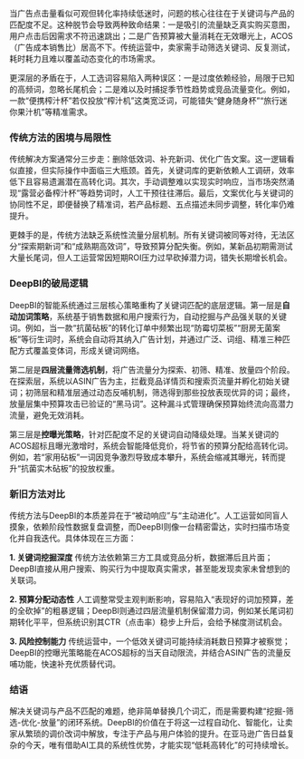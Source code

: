 当广告点击量看似可观但转化率持续低迷时，问题的核心往往在于关键词与产品的匹配度不足。这种脱节会导致两种致命结果：一是吸引的流量缺乏真实购买意图，用户点击后因需求不符迅速跳出；二是广告预算被大量消耗在无效曝光上，ACOS（广告成本销售比）居高不下。传统运营中，卖家需手动筛选关键词、反复测试，耗时耗力且难以覆盖动态变化的市场需求。

更深层的矛盾在于，人工选词容易陷入两种误区：一是过度依赖经验，局限于已知的高频词，忽略长尾机会；二是难以及时捕捉季节性趋势或竞品流量变化。例如，一款“便携榨汁杯”若仅投放“榨汁机”这类宽泛词，可能错失“健身随身杯”“旅行迷你果汁机”等精准需求。

### **传统方法的困境与局限性**

传统解决方案通常分三步走：删除低效词、补充新词、优化广告文案。这一逻辑看似直接，但实际操作中面临三大瓶颈。首先，关键词库的更新依赖人工调研，效率低下且容易遗漏潜在高转化词。其次，手动调整难以实现实时响应，当市场突然涌现“露营必备榨汁杯”等趋势词时，人工干预往往滞后。最后，文案优化与关键词的协同性不足，即便替换了精准词，若产品标题、五点描述未同步调整，转化率仍难提升。

更棘手的是，传统方法缺乏系统性流量分层机制。所有关键词被同等对待，无法区分“探索期新词”和“成熟期高效词”，导致预算分配失衡。例如，某新品初期需测试大量长尾词，但人工运营常因短期ROI压力过早砍掉潜力词，错失长期增长机会。

### **DeepBI的破局逻辑**

DeepBI的智能系统通过三层核心策略重构了关键词匹配的底层逻辑。第一层是**自动加词策略**，系统基于销售数据和用户搜索行为，自动挖掘与产品强关联的关键词。例如，当一款“抗菌砧板”的转化订单中频繁出现“防霉切菜板”“厨房无菌案板”等衍生词时，系统会自动将其纳入广告计划，并通过广泛、词组、精准三种匹配方式覆盖变体词，形成关键词网络。

第二层是**四层流量筛选机制**，将广告流量分为探索、初筛、精准、放量四个阶段。在探索层，系统以ASIN广告为主，拦截竞品详情页和搜索页流量并孵化初始关键词；初筛层和精准层通过动态反哺机制，筛选得到那些投放表现优异的词；最终，放量层集中预算攻击已验证的“黑马词”。这种漏斗式管理确保预算始终流向高潜力流量，避免无效消耗。

第三层是**控曝光策略**，针对匹配度不足的关键词自动降级处理。当某关键词的ACOS超标且曝光激增时，系统会智能降低竞价，将节省的预算分配给高转化词。例如，若“家用砧板”一词因竞争激烈导致成本攀升，系统会缩减其曝光，转而提升“抗菌实木砧板”的投放权重。

### **新旧方法对比**

传统方法与DeepBI的本质差异在于“被动响应”与“主动进化”。人工运营如同盲人摸象，依赖阶段性数据复盘调整，而DeepBI则像一台精密雷达，实时扫描市场变化并自我迭代。具体体现在三方面：

**1. 关键词挖掘深度** 传统方法依赖第三方工具或竞品分析，数据滞后且片面；DeepBI直接从用户搜索、购买行为中提取真实需求，甚至能发现卖家未曾想到的关联词。

**2. 预算分配动态性** 人工调整常受主观判断影响，容易陷入“表现好的词加预算，差的全砍掉”的粗暴逻辑；DeepBI则通过四层流量机制保留潜力词，例如某长尾词初期转化平平，但系统识别其CTR（点击率）稳步上升后，会给予梯度测试机会。

**3. 风险控制能力** 传统运营中，一个低效关键词可能持续消耗数日预算才被察觉；DeepBI的控曝光策略能在ACOS超标的当天自动限流，并结合ASIN广告的流量反哺功能，快速补充优质替代词。

### **结语**

解决关键词与产品不匹配的难题，绝非简单替换几个词汇，而是需要构建“挖掘-筛选-优化-放量”的闭环系统。DeepBI的价值在于将这一过程自动化、智能化，让卖家从繁琐的调价改词中解放，专注于产品与用户体验的提升。在亚马逊广告日益复杂的今天，唯有借助AI工具的系统性优势，才能实现“低耗高转化”的可持续增长。